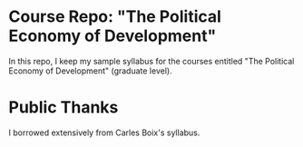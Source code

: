 # Course Repo: "The Political Economy of Development"

In this repo, I keep my sample syllabus for the courses entitled "The Political Economy of Development" (graduate level).

# Public Thanks
I borrowed extensively from Carles Boix's syllabus. 
